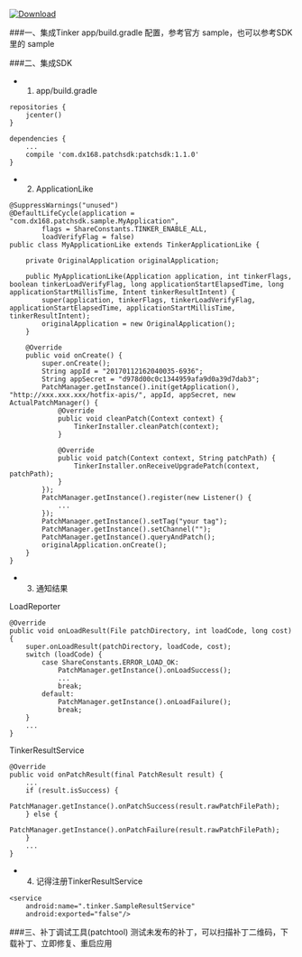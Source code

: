 [ ![Download](https://api.bintray.com/packages/typ0520/maven/com.dx168.patchsdk%3Apatchsdk/images/download.svg) ](https://bintray.com/typ0520/maven/com.dx168.patchsdk%3Apatchsdk/_latestVersion)

###一、集成Tinker
app/build.gradle 配置，参考官方 sample，也可以参考SDK里的 sample

###二、集成SDK

- 1. app/build.gradle

````
repositories {
    jcenter()
}

dependencies {
    ...
    compile 'com.dx168.patchsdk:patchsdk:1.1.0'
}
````

- 2. ApplicationLike

````
@SuppressWarnings("unused")
@DefaultLifeCycle(application = "com.dx168.patchsdk.sample.MyApplication",
        flags = ShareConstants.TINKER_ENABLE_ALL,
        loadVerifyFlag = false)
public class MyApplicationLike extends TinkerApplicationLike {

    private OriginalApplication originalApplication;

    public MyApplicationLike(Application application, int tinkerFlags, boolean tinkerLoadVerifyFlag, long applicationStartElapsedTime, long applicationStartMillisTime, Intent tinkerResultIntent) {
        super(application, tinkerFlags, tinkerLoadVerifyFlag, applicationStartElapsedTime, applicationStartMillisTime, tinkerResultIntent);
        originalApplication = new OriginalApplication();
    }

    @Override
    public void onCreate() {
        super.onCreate();
        String appId = "20170112162040035-6936";
        String appSecret = "d978d00c0c1344959afa9d0a39d7dab3";
        PatchManager.getInstance().init(getApplication(), "http://xxx.xxx.xxx/hotfix-apis/", appId, appSecret, new ActualPatchManager() {
            @Override
            public void cleanPatch(Context context) {
                TinkerInstaller.cleanPatch(context);
            }

            @Override
            public void patch(Context context, String patchPath) {
                TinkerInstaller.onReceiveUpgradePatch(context, patchPath);
            }
        });
        PatchManager.getInstance().register(new Listener() {
            ...
        });
        PatchManager.getInstance().setTag("your tag");
        PatchManager.getInstance().setChannel("");
        PatchManager.getInstance().queryAndPatch();
        originalApplication.onCreate();
    }
}
````
- 3. 通知结果

LoadReporter
````
@Override
public void onLoadResult(File patchDirectory, int loadCode, long cost) {
    super.onLoadResult(patchDirectory, loadCode, cost);
    switch (loadCode) {
        case ShareConstants.ERROR_LOAD_OK:
            PatchManager.getInstance().onLoadSuccess();
            ...
            break;
        default:
            PatchManager.getInstance().onLoadFailure();
            break;
    }
    ...
}

````
TinkerResultService
````
@Override
public void onPatchResult(final PatchResult result) {
    ...
    if (result.isSuccess) {
        PatchManager.getInstance().onPatchSuccess(result.rawPatchFilePath);
    } else {
        PatchManager.getInstance().onPatchFailure(result.rawPatchFilePath);
    }
    ...
}
````

- 4. 记得注册TinkerResultService
````
<service
    android:name=".tinker.SampleResultService"
    android:exported="false"/>

````

###三、补丁调试工具(patchtool)
测试未发布的补丁，可以扫描补丁二维码，下载补丁、立即修复、重启应用
